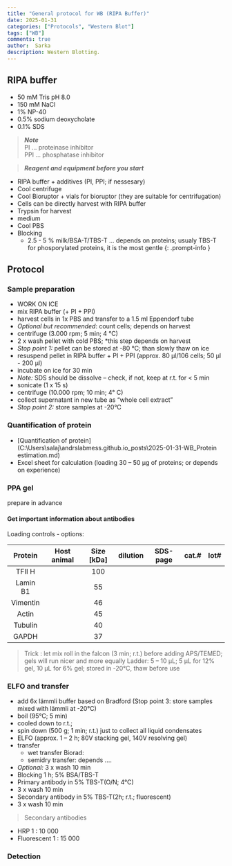 ```yaml
---
title: "General protocol for WB (RIPA Buffer)"
date: 2025-01-31 
categories: ["Protocols", "Western Blot"]
tags: ["WB"]
comments: true
author:  Sarka
description: Western Blotting.
---
```


## RIPA buffer
* 50 mM Tris pH 8.0
* 150 mM NaCl
* 1% NP-40
* 0.5% sodium deoxycholate
* 0.1% SDS


> ***Note*** <br>
PI ...  proteinase inhibitor<br>
PPI ... phosphatase inhibitor<br>

> ***Reagent and equipment before you start*** 
* RIPA buffer + additives (PI, PPI; if nessesary)
* Cool centrifuge
* Cool Bioruptor + vials for bioruptor (they are suitable for centrifugation)<br>
* Cells can be directly harvest with RIPA buffer 
* Trypsin for harvest
* medium
* Cool PBS 
* Blocking
    * 2.5 - 5 % milk/BSA-T/TBS-T ... depends on proteins; usualy TBS-T for phosporylated proteins, it is the most gentle
{: .prompt-info }


## Protocol

### Sample preparation 
* WORK ON ICE
* mix RIPA buffer (+ PI + PPI)
* harvest cells in 1x PBS and transfer to a 1.5 ml Eppendorf tube
* *Optional but recommended*: count cells; depends on harvest
* centrifuge (3.000 rpm; 5 min; 4 °C)
* 2 x wash pellet with cold PBS; *this step depends on harvest
* *Stop point 1:* pellet can be stored at -80 °C; than slowly thaw on ice
* resuspend pellet in RIPA buffer + PI + PPI (approx. 80 μl/106 cells; 50 μl - 200 μl)
* incubate on ice for 30 min 
* *Note:* SDS should be dissolve – check, if not, keep at r.t. for < 5 min
* sonicate (1 x 15 s)
* centrifuge  (10.000 rpm; 10 min; 4° C)
* collect supernatant in new tube as “whole cell extract”
* *Stop point 2:* store samples at -20°C

### Quantification of protein 
* [Quantification of protein](C:\Users\salaj\andrslabmess.github.io\_posts\2025-01-31-WB_Protein estimation.md)
* Excel sheet for calculation (loading 30 – 50 μg of proteins; or depends on experience)


### PPA gel
prepare in advance

#### Get important information about antibodies
Loading controls - options:

| Protein | Host animal | Size [kDa] | dilution | SDS-page | cat.# | lot#  |
|:-------:|:-----------:|:----------:|:--------:|:--------:|:-----:|:-----:|
|TFII H   |             |       100  |          |          |       |       |
|Lamin B1 |             |       55   |          |          |       |       |
|Vimentin |             |       46   |          |          |       |       |
|Actin    |             |        45  |          |          |       |       |
|Tubulin  |             |       40   |          |          |       |       |
|GAPDH    |             |       37   |          |          |       |       |


>Trick :
let mix roll in the falcon (3 min; r.t.) before adding APS/TEMED; gels will run nicer and more equally
Ladder: 5 – 10 μL; 5 μL for 12% gel, 10 μL for 6% gel; stored in -20°C, thaw before use

### ELFO and transfer 
* add 6x lämmli buffer based on Bradford (Stop point 3: store samples mixed with lämmli at -20°C)
* boil (95°C; 5 min)
* cooled down to r.t.; 
* spin down (500 g; 1 min; r.t.) just to collect all liquid condensates 
* ELFO (approx. 1 – 2 h; 80V stacking gel, 140V resolving gel)
* transfer
    * wet transfer Biorad: 
    * semidry transfer: depends ....
* *Optional:* 3 x wash 10 min
* Blocking 1 h; 5% BSA/TBS-T
* Primary antibody in 5% TBS-T(O/N; 4°C)
* 3 x wash 10 min
* Secondary antibody in 5% TBS-T(2h; r.t.; fluorescent)
* 3 x wash 10 min

>Secondary antibodies
* HRP	        1 : 10 000
* Fluorescent	1 : 15 000


### Detection 